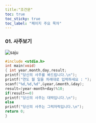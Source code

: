 ```yaml
---
title:"조건문"
toc: true
toc_sticky: true
toc_label: "페이지 주요 목차"
---
```


### 01. 사주보기
![saju](/assets/images/if1.jpg)
~~~c
#include <stdio.h>
int main(void)
{ int year,month,day,result;
printf("당신의 사주를 봐드립니다.\n");
printf("연도 월 일을 차례대로 입력하세요 : ");
scanf("%d,%d,%d",&year,&month,&day);
result=(year-month+day)%10;
if(result==0)
printf("당신의 사주는 대박입니다.\n");
else
printf("당신의 사주는 그럭저럭입니다.\n");
return 0;
}
~~~

